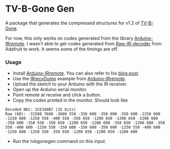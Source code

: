 TV-B-Gone Gen
=============

A package that generates the compressed structures for v1.2 of [TV-B-Gone](https://learn.adafruit.com/tv-b-gone-kit).

For now, this only works on codes generated from the library [Arduino-IRremote](https://github.com/shirriff/Arduino-IRremote). I wasn't able to get codes generated from [Raw-IR-decoder](https://github.com/adafruit/Raw-IR-decoder-for-Arduino) from Adafruit to work. It seems some of the timings are off.

### Usage

* Install [Arduino-IRremote](https://github.com/shirriff/). You can also refer to his [blog post](http://www.righto.com/2009/08/multi-protocol-infrared-remote-library.html).
* Use the [IRrecvDump](https://github.com/shirriff/Arduino-IRremote/tree/master/examples/IRrecvDump) example from [Arduino-IRremote](https://github.com/shirriff/).
* Upload the sketch to your Arduino with the IR receiver.
* Open up the Arduino serial monitor.
* Point remote at receive and click a button.
* Copy the codes printed in the monitor. Should look like

```
Decoded NEC: 1CE348B7 (32 bits)
Raw (68): -31588 7600 -3600 550 -350 600 -350 600 -350 600 -1250 600 -1250 600 -1250 550 -400 550 -350 650 -1200 650 -1200 650 -1200 600 -350 600 -350 550 -350 650 -1200 650 -1200 600 -350 650 -1200 600 -350 550 -400 600 -1250 550 -350 600 -350 600 -350 600 -1250 550 -400 600 -1250 600 -1250 550 -350 650 -1200 650 -1200 650 -1200 600 
```

* Run the tvbgonegen command on this input.
